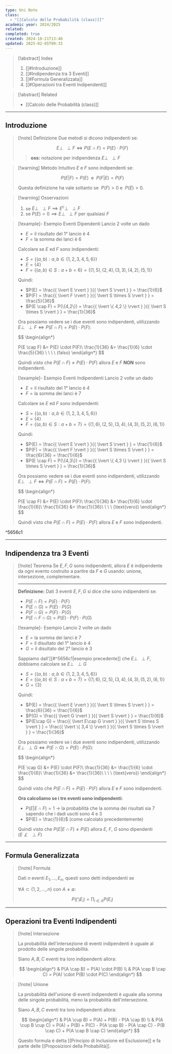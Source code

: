 ```yaml
---
type: Uni Note
class:
  - "[[Calcolo delle Probabilità (class)]]"
academic year: 2024/2025
related: 
completed: true
created: 2024-10-21T13:48
updated: 2025-02-05T09:33
---
```

>[!abstract] Index
>1. [[#Introduzione]]
>2. [[#Indipendenza tra 3 Eventi]]
>3. [[#Formula Generalizzata]]
>4. [[#Operazioni tra Eventi Indipendenti]]

>[!abstract] Related
>- [[Calcolo delle Probabilità (class)]]

---
## Introduzione

>[!note] Definizione
>Due metodi si dicono indipendenti se:
>
>$$
>E \perp\!\!\!\!\!\!\perp F \iff P(E \cap  F) = P(E) \cdot P(F)
>$$
>
>>**oss:** notazione per indipendenza $E \perp\!\!\!\!\!\!\perp F$ 

 >[!warning] Metodo Intuitivo
>$E$ e $F$ sono indipendenti se: 
>
>$$
>P(E \vert F) = P(E)\ \text{ e }\ P(F \vert E) = P(F)
>$$
>
>Questa definizione ha vale soltanto se  $P(F)>0$ e  $P(E)>0$.

>[!warning] Osservazioni
>1. se $E \perp\!\!\!\!\!\!\perp F \implies E^{c} \perp\!\!\!\!\!\!\perp F$
>2. se $P(E) = 0 \implies E \perp\!\!\!\!\!\!\perp F$ per qualsiasi $F$
>   

>[!example]- Esempio Eventi Dipendenti
>Lancio 2 volte un dado
>- $E = \text{il risultato del 1° lancio è 4}$
>- $F = \text{la somma dei lanci è 6}$
>  
>Calcolare se $E$ ed $F$ sono indipendenti:
>
>- $S = \{ (a,b): a,b \in \{ 1,2,3,4,5,6 \} \}$
>- $E = \{ 4 \}$
>- $F = \{ (a,b) \in S: a+b = 6\} = \{ (1,5), (2,4), (3,3), (4,2), (5,1) \}$
>
>Quindi:
>- $P(E) = \frac{{ \lvert E \rvert } }{{ \lvert S \rvert } } = \frac{1}{6}$
>- $P(F) = \frac{{ \lvert F \rvert } }{{ \lvert S \times S \rvert } } = \frac{5}{36}$
>- $P(E \cap F) = P(\{4,2\}) = \frac{{ \lvert \{ 4,2 \} \rvert } }{{ \lvert S \times S \rvert } } = \frac{1}{36}$
>
>Ora possiamo vedere se i due eventi sono indipendenti, utilizzando $E \perp\!\!\!\!\!\!\perp F \iff P(E \cap  F) = P(E) \cdot P(F)$:
>
>$$
>\begin{align*}
>
>P(E \cap  F) &= P(E) \cdot P(F)\\
> \frac{1}{36} &= \frac{1}{6} \cdot \frac{5}{36} \ \ \ \ (falso)
>\end{align*}
>$$
>
>Quindi visto che $P(E \cap  F) \not= P(E) \cdot P(F)$ allora $E$ e $F$ **NON** sono indipendenti.

>[!example]- Esempio Eventi Indipendenti
>Lancio 2 volte un dado
>- $E = \text{il risultato del 1° lancio è 4}$
>- $F = \text{la somma dei lanci è 7}$
>  
>Calcolare se $E$ ed $F$ sono indipendenti:
>
>- $S = \{ (a,b): a,b \in \{ 1,2,3,4,5,6 \} \}$
>- $E = \{ 4 \}$
>- $F = \{ (a,b) \in S: a+b = 7\} = \{ (1,6), (2,5), (3,4), (4,3), (5,2), (6,1)\}$
>
>Quindi:
>- $P(E) = \frac{{ \lvert E \rvert } }{{ \lvert S \rvert } } = \frac{1}{6}$
>- $P(F) = \frac{{ \lvert F \rvert } }{{ \lvert S \times S \rvert } } = \frac{6}{36} = \frac{1}{6}$
>- $P(E \cap F) = P(\{4,3\}) = \frac{{ \lvert \{ 4,3 \} \rvert } }{{ \lvert S \times S \rvert } } = \frac{1}{36}$
>
>Ora possiamo vedere se i due eventi sono indipendenti, utilizzando $E \perp\!\!\!\!\!\!\perp F \iff P(E \cap  F) = P(E) \cdot P(F)$:
>
>$$
>\begin{align*}
>
>P(E \cap  F) &= P(E) \cdot P(F)\\
> \frac{1}{36} &= \frac{1}{6} \cdot \frac{1}{6}\\
> \frac{1}{36} &= \frac{1}{36}\ \ \ \ (\text{vero})
>\end{align*}
>$$
>
>Quindi visto che $P(E \cap  F) = P(E) \cdot P(F)$ allora $E$ e $F$ sono indipendenti.

^5656c1

---
## Indipendenza tra 3 Eventi

>[!note] Teorema
>Se $E,F,G$ sono indipendenti, allora $E$ è indipendente da ogni evento costruito a partire da $F$ e $G$ usando: unione, intersezione, complementare.
>
> ---
>
>**Definizione:** Dati 3 eventi $E,F,G$ si dice che sono indipendenti se:
>- $P(E\cap F) = P(E) \cdot P(F)$
>- $P(E\cap G) = P(E)\cdot P(G)$
>- $P(F \cap G) = P(F) \cdot P(G)$
>- $P(E \cap F\cap G) = P(E)\cdot P(F) \cdot P(G)$

>[!example]- Esempio
>Lancio 2 volte un dado
>- $E = \text{la somma dei lanci è 7}$
>- $F = \text{il disultato del 1° lancio è 4}$
>- $G = \text{il disultato del 2° lancio è 3}$
>
>Sappiamo dall'[[#^5656c1|esempio precedente]] che $E \perp\!\!\!\!\!\!\perp F$, dobbiamo calcolare se $E \perp\!\!\!\!\!\!\perp G$
>
>- $S = \{ (a,b): a,b \in \{ 1,2,3,4,5,6 \} \}$
>- $E = \{ (a,b) \in S: a+b = 7\} = \{ (1,6), (2,5), (3,4), (4,3), (5,2), (6,1)\}$
>- $G = \{ 3 \}$
>  
>Quindi:
>- $P(E) = \frac{{ \lvert E \rvert } }{{ \lvert S \times S \rvert } } = \frac{6}{36} = \frac{1}{6}$
>- $P(G) = \frac{{ \lvert G \rvert } }{{ \lvert S \rvert } } = \frac{1}{6}$
>- $P(E\cap G) = \frac{{ \lvert E\cap G \rvert } }{{ \lvert S \times S \rvert } } = \frac{{ \lvert \{ 3,4 \} \rvert } }{{ \lvert S \times S \rvert } } = \frac{1}{36}$
>  
>Ora possiamo vedere se i due eventi sono indipendenti, utilizzando $E \perp\!\!\!\!\!\!\perp G \iff P(E \cap  G) = P(E) \cdot P(G)$:
>
>$$
>\begin{align*}
>
>P(E \cap  G) &= P(E) \cdot P(F)\\
> \frac{1}{36} &= \frac{1}{6} \cdot \frac{1}{6}\\
> \frac{1}{36} &= \frac{1}{36}\ \ \ \ (\text{vero})
>\end{align*}
>$$
>
>Quindi visto che $P(E \cap  F) = P(E) \cdot P(F)$ allora $E$ e $F$ sono indipendenti.
>
>
>**Ora calcoliamo se i tre eventi sono indipendenti:**
>- $P(E \vert E\cap F)=1$ -> la probabilità che la somma dei risultati sia 7 sapendo che i dadi usciti sono 4 e 3 
>- $P(E) = \frac{1}{6}$ (come calcolato precedentemente)
>  
>Quindi visto che $P(E \vert E\cap F)\not=P(E)$ allora $E$, $F$, $G$ sono dipendenti ($E\ \not \perp\!\!\!\!\!\!\!\!\perp F$)

---
## Formula Generalizzata 

>[!note] Formula
>
>Dati $n$ eventi $E_{1},\dots ,E_{n}$, questi sono detti indipendenti se
>
>$\forall A \subset \{ 1,2,\dots,n \}$  con $A \not = \emptyset$:
>
>$$
>P \big(\bigcap E_{i}) = \prod_{i\in A} P(E_{i})
>$$

---
## Operazioni tra Eventi Indipendenti

>[!note] Intersezione
>
>La probabilità dell'intersezione di eventi indipendenti è uguale al prodotto delle singole probabilità.
>
>Siano $A,B,C$ eventi tra loro indipendenti allora:
>
>$$
>\begin{align*}
>& P(A \cap B) = P(A) \cdot  P(B) \\
>& P(A \cap B \cap C) = P(A) \cdot  P(B) \cdot P(C)
>\end{align*}
>$$
>
>

>[!note] Unione
>
>La probabilità dell'unione di eventi indipendenti è uguale alla somma delle singole probabilità, meno la probabilità dell'intersezione.
>
>Siano $A,B,C$ eventi tra loro indipendenti allora:
>
>$$
>\begin{align*}
>& P(A \cup B) = P(A) + P(B) - P(A \cap B) \\
>& P(A \cup B \cup C) = P(A) + P(B) + P(C) - P(A \cap B) - P(A \cap C) - P(B \cap C) + P(A \cap B \cap C)
>\end{align*}
>$$
>
>Questo formula è detta [[Principio di Inclusione ed Esclusione]] e fa parte delle [[Proposizioni della Probabilità]].
